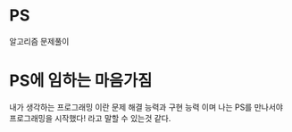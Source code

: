 # PS
알고리즘 문제풀이

# PS에 임하는 마음가짐 
내가 생각하는 프로그래밍 이란 문제 해결 능력과 구현 능력 이며
나는 PS를 만나서야 프로그래밍을 시작했다! 라고 말할 수 있는것 같다.
